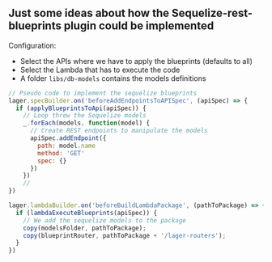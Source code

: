 Just some ideas about how the Sequelize-rest-blueprints plugin could be implemented
---

Configuration:
* Select the APIs where we have to apply the blueprints (defaults to all)
* Select the Lambda that has to execute the code
* A folder `libs/db-models` contains the models definitions

```javascript
// Pseudo code to implement the sequelize blueprints
lager.specBuilder.on('beforeAddEndpointsToAPISpec', (apiSpec) => {
  if (applyBlueprintsToApi(apiSpec)) {
    // Loop threw the Sequelize models
    _.forEach(models, function(model) {
      // Create REST endpoints to manipulate the models
      apiSpec.addEndpoint({
        path: model.name
        method: 'GET'
        spec: {}
      })
    })
    //
})

lager.lambdaBuilder.on('beforeBuildLambdaPackage', (pathToPackage) => {
  if (lambdaExecuteBlueprints(apiSpec)) {
    // We add the sequelize models to the package
    copy(modelsFolder, pathToPackage);
    copy(blueprintRouter, pathToPackage + '/lager-routers');
  }
})
```
